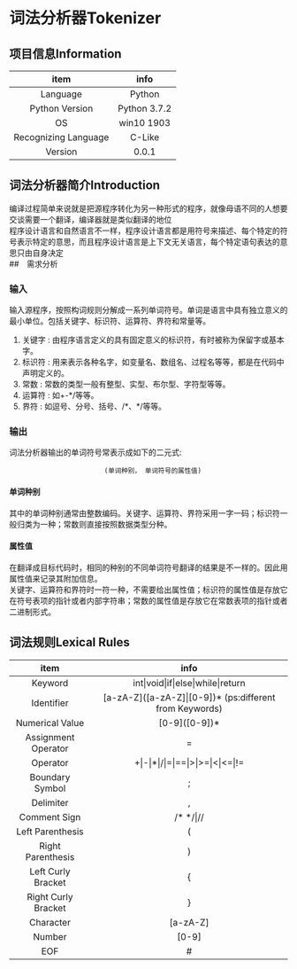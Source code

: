 # 词法分析器Tokenizer
## 项目信息Information
|item|info|
|:----:|:----:|  
|Language|Python|  
|Python Version|Python 3.7.2|  
|OS|win10 1903|  
|Recognizing Language|C-Like|  
|Version|0.0.1|  
## 词法分析器简介Introduction
编译过程简单来说就是把源程序转化为另一种形式的程序，就像母语不同的人想要交谈需要一个翻译，编译器就是类似翻译的地位  
程序设计语言和自然语言不一样，程序设计语言都是用符号来描述、每个特定的符号表示特定的意思，而且程序设计语言是上下文无关语言，每个特定语句表达的意思只由自身决定  
##　需求分析
### 输入
输入源程序，按照构词规则分解成一系列单词符号。单词是语言中具有独立意义的最小单位。包括关键字、标识符、运算符、界符和常量等。  
1. 关键字 : 由程序语言定义的具有固定意义的标识符，有时被称为保留字或基本字。  
2. 标识符 : 用来表示各种名字，如变量名、数组名、过程名等等，都是在代码中声明定义的。  
3. 常数   : 常数的类型一般有整型、实型、布尔型、字符型等等。 
4. 运算符 : 如+-*/等等。  
5. 界符   : 如逗号、分号、括号、/\*、\*/等等。  
### 输出
词法分析器输出的单词符号常表示成如下的二元式:  
```
                        (单词种别， 单词符号的属性值)
```
#### 单词种别
其中的单词种别通常由整数编码。关键字、运算符、界符采用一字一码；标识符一般归类为一种；常数则直接按照数据类型分种。  
#### 属性值
在翻译成目标代码时，相同的种别的不同单词符号翻译的结果是不一样的。因此用属性值来记录其附加信息。  
关键字、运算符和界符时一符一种，不需要给出属性值；标识符的属性值是存放它在符号表项的指针或者内部字符串；常数的属性值是存放它在常数表项的指针或者二进制形式。  
## 词法规则Lexical Rules
|item|info|
|:----:|:----:|  
|Keyword|int\|void\|if\|else\|while\|return|
|Identifier|\[a-zA-Z](\[a-zA-Z]\|\[0-9])* (ps:different from Keywords)|
|Numerical Value|\[0-9]([0-9])*|
|Assignment Operator|=|
|Operator|+\|-\|*\|/\|=\|==\|>\|>=\|<\|<=\|!=|
|Boundary Symbol|;|
|Delimiter|,|
|Comment Sign|/\* \*/\|//|
|Left Parenthesis|(|
|Right Parenthesis|)|
|Left Curly Bracket|{|
|Right Curly Bracket|}|
|Character|\[a-zA-Z]|
|Number|\[0-9]|
|EOF|#|